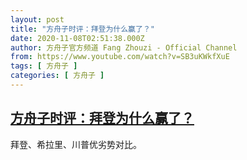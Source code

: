 ```yaml
---
layout: post
title: "方舟子时评：拜登为什么赢了？"
date: 2020-11-08T02:51:38.000Z
author: 方舟子官方频道 Fang Zhouzi - Official Channel
from: https://www.youtube.com/watch?v=SB3uKWkfXuE
tags: [ 方舟子 ]
categories: [ 方舟子 ]
---
```

<!--1604803898000-->
[方舟子时评：拜登为什么赢了？](https://www.youtube.com/watch?v=SB3uKWkfXuE)
------

<div>
拜登、希拉里、川普优劣势对比。
</div>
